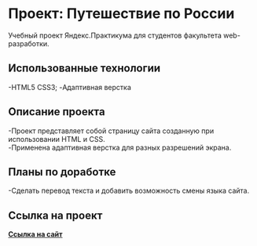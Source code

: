 #  Проект: Путешествие по России

Учебный проект Яндекс.Практикума для студентов факультета web-разработки.

## Использованные технологии

-HTML5 CSS3; 
-Адаптивная верстка

## Описание проекта

-Проект представляет собой страницу сайта созданную при использовании HTML и CSS.   
-Применена адаптивная верстка для разных разрешений экрана.    

## Планы по доработке
-Сделать перевод текста и добавить возможность смены языка сайта.

## Ссылка на проект
[**Ссылка на сайт**](https://leondasferras.github.io/russian-travel/)
